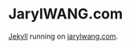 # JarylWANG.com

[Jekyll](https://github.com/jekyll/jekyll) running on [jarylwang.com](httpw://www.jarylwang.com).

